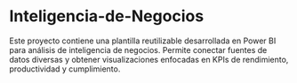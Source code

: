 # Inteligencia-de-Negocios
Este proyecto contiene una plantilla reutilizable desarrollada en Power BI para análisis de inteligencia de negocios. Permite conectar fuentes de datos diversas y obtener visualizaciones enfocadas en KPIs de rendimiento, productividad y cumplimiento.

